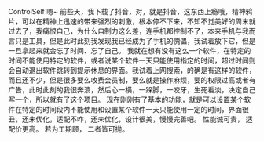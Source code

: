 ControlSelf
   嗯~
 前些天，我下载了抖音，对，就是抖音，这东西上瘾哦，精神鸦片，可以在精神上迅速的带来强烈的刺激，根本停不下来，不知不觉美好的周末就过去了，我痛恨自己，为什么自制力这么差，连手机都控制不了，本来手机与我而言只是工具，但是此时此刻我发现我已经成为了手机的傀儡，我试着放下它，但是一旦拿起来就会忘了时间、忘了自己。
    我就在想有没有这么一个软件，在特定的时间不能使用特定的软件，或者说某个软件一天只能使用指定的时间，超过时间则会自动退出软件跳转到提示休息的界面。我试着上网搜索，的确是有这样的软件，而且还不少，但是很多要么收费会员制，要么就是操作麻烦，要的权限过高或者有广告，此时此刻的我很奔溃，然后心一横，一跺脚，一咬牙，生死看淡，决定自己写一个，所以就有了这个项目。
    现在刚刚有了基本的功能，就是可以设置某个软件在特定的时间段内不能使用和设置某个软件一天只能使用一定的时间，界面很丑，还未优化，适配不咋，还未优化，设计很美，慢慢完善吧。
    性能诚可贵，
    适配价更高。
    若为工期顾，
    二者皆可抛。


